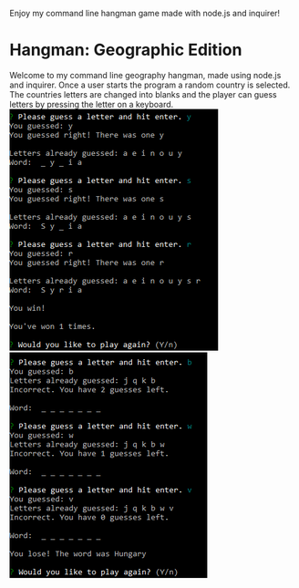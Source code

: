 Enjoy my command line hangman game made with node.js and inquirer!
# Hangman: Geographic Edition
Welcome to my command line geography hangman, made using node.js and inquirer.  Once a user starts the program a random country is selected.  The countries letters are changed into blanks and the player can guess letters by pressing the letter on a keyboard.  <br />
![Win](winscreen.png) <br />
![Loss](lossscreen.png) 
